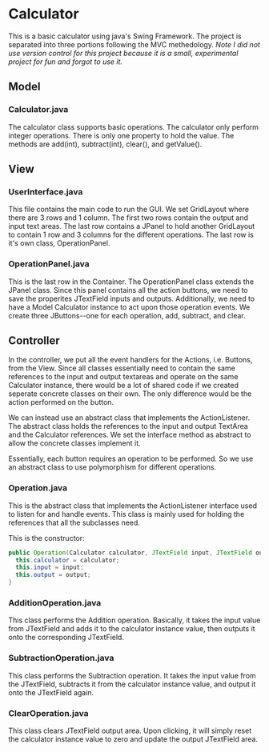# Calculator

This is a basic calculator using java's Swing Framework. 
The project is separated into three portions following the MVC methedology.
*Note I did not use version control for this project because it is a small, experimental project
 for fun and forgot to use it.*

## Model
### Calculator.java
The calculator class supports basic operations. The calculator only perform integer operations.
There is only one property to hold the value. 
The methods are add(int), subtract(int), clear(), and getValue().


## View
### UserInterface.java
This file contains the main code to run the GUI. We set GridLayout where there are 3 rows and 1 column.
The first two rows contain the output and input text areas. The last row contains a JPanel to hold 
another GridLayout to contain 1 row and 3 columns for the different operations. The last row is it's own 
class, OperationPanel.

### OperationPanel.java
This is the last row in the Container. The OperationPanel class extends the JPanel class. Since this
panel contains all the action buttons, we need to save the properites JTextField inputs and outputs. 
Additionally, we need to have a Model Calculator instance to act upon those operation events. We create
three JButtons--one for each operation, add, subtract, and clear. 


## Controller
In the controller, we put all the event handlers for the Actions, i.e. Buttons, from the View.
Since all classes essentially need to contain the same references to the input and output textareas and
operate on the same Calculator instance, there would be a lot of shared code if we created seperate concrete
classes on their own. The only difference would be the action performed on the button. 

We can instead use an abstract class that implements the ActionListener. The abstract class holds the references 
to the input and output TextArea and the Calculator references. We set the interface method as abstract to allow 
the concrete classes implement it. 

Essentially, each button requires an operation to be performed. So we use an abstract class to use polymorphism 
for different operations.

### Operation.java
This is the abstract class that implements the ActionListener interface used to listen for and handle events.
This class is mainly used for holding the references that all the subclasses need.

This is the constructor: 
```java
public Operation(Calculator calculator, JTextField input, JTextField output) {
  this.calculator = calculator;
  this.input = input;
  this.output = output;
}
```

### AdditionOperation.java
This class performs the Addition operation. Basically, it takes the input value from JTextField and adds it to 
the calculator instance value, then outputs it onto the corresponding JTextField.

### SubtractionOperation.java
This class performs the Subtraction operation. It takes the input value from the JTextField, subtracts it from
the calculator instance value, and output it onto the JTextField again.

### ClearOperation.java
This class clears JTextField output area. Upon clicking, it will simply reset the calculator instance value to zero
and update the output JTextField area.


